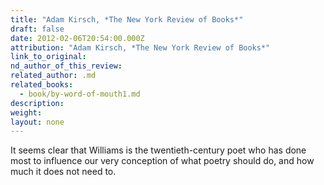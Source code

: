 ```yaml
---
title: "Adam Kirsch, *The New York Review of Books*"
draft: false
date: 2012-02-06T20:54:00.000Z
attribution: "Adam Kirsch, *The New York Review of Books*"
link_to_original:
nd_author_of_this_review:
related_author: .md
related_books:
  - book/by-word-of-mouth1.md
description:
weight:
layout: none
---
```

It seems clear that Williams is the twentieth-century poet who has done most to influence our very conception of what poetry should do, and how much it does not need to.

